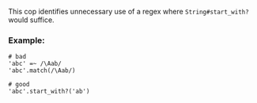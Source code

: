 This cop identifies unnecessary use of a regex where
`String#start_with?` would suffice.

### Example:
    # bad
    'abc' =~ /\Aab/
    'abc'.match(/\Aab/)

    # good
    'abc'.start_with?('ab')
